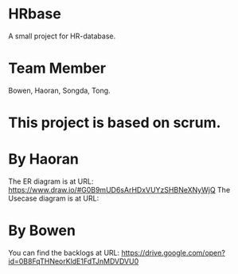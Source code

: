# HRbase
A small project for HR-database.

# Team Member
Bowen, Haoran, Songda, Tong.

# This project is based on scrum.

# By Haoran
The ER diagram is at URL: https://www.draw.io/#G0B9mUD6sArHDxVUYzSHBNeXNyWjQ
The Usecase diagram is at URL:

# By Bowen
You can find the backlogs at URL: https://drive.google.com/open?id=0B8FqTHNeorKldE1FdTJnMDVDVU0
